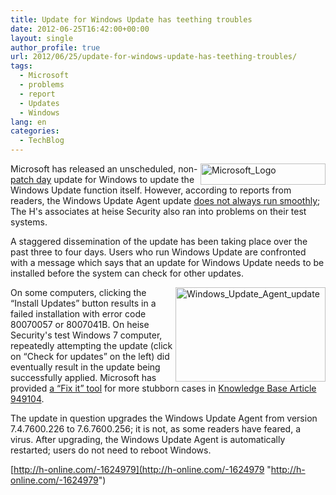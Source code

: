 ```yaml
---
title: Update for Windows Update has teething troubles
date: 2012-06-25T16:42:00+00:00
layout: single
author_profile: true
url: 2012/06/25/update-for-windows-update-has-teething-troubles/
tags:
  - Microsoft
  - problems
  - report
  - Updates
  - Windows
lang: en
categories: 
  - TechBlog
---
```

<a href="http://lh4.ggpht.com/-cRcEw1ORtqo/T-iNvyeA5yI/AAAAAAAAGXs/-FHfmZhGafA/s1600-h/Microsoft_Logo%25255B2%25255D.png" target="_blank"><img title="Microsoft_Logo" border="0" alt="Microsoft_Logo" align="right" src="http://lh6.ggpht.com/-R22xxQQp6AY/T-iNxqnvZhI/AAAAAAAAGX0/QG8PLtEpu3o/Microsoft_Logo_thumb.png?imgmax=800" width="200" height="34" /></a>Microsoft has released an unscheduled, non-[patch day](http://www.h-online.com/news/item/Critical-holes-closed-in-Microsoft-s-June-Patch-Tuesday-1616622.html) update for Windows to update the Windows Update function itself. However, according to reports from readers, the Windows Update Agent update [does not always run smoothly](http://social.technet.microsoft.com/Forums/en-US/w7itproinstall/thread/d046bce8-38dd-4be5-8abb-5486200379a6/); The H's associates at heise Security also ran into problems on their test systems. 

A staggered dissemination of the update has been taking place over the past three to four days. Users who run Windows Update are confronted with a message which says that an update for Windows Update needs to be installed before the system can check for other updates. 

<a href="http://lh4.ggpht.com/-N9YD-x7DUpM/T-iNzWp2B0I/AAAAAAAAGX8/K5aKYue8nVw/s1600-h/Windows_Update_Agent_update%25255B3%25255D.png" target="_blank"><img title="Windows_Update_Agent_update" border="0" alt="Windows_Update_Agent_update" align="right" src="http://lh3.ggpht.com/-98kbo27dwbM/T-iN1fdBhfI/AAAAAAAAGYE/GfF2BuvgxRw/Windows_Update_Agent_update_thumb%25255B1%25255D.png?imgmax=800" width="240" height="151" /></a>On some computers, clicking the “Install Updates” button results in a failed installation with error code 80070057 or 8007041B. On heise Security's test Windows 7 computer, repeatedly attempting the update (click on “Check for updates” on the left) did eventually result in the update being successfully applied. Microsoft has provided [a “Fix it” tool](http://go.microsoft.com/?linkid=9767096) for more stubborn cases in [Knowledge Base Article 949104](http://support.microsoft.com/kb/949104). 

The update in question upgrades the Windows Update Agent from version 7.4.7600.226 to 7.6.7600.256; it is not, as some readers have feared, a virus. After upgrading, the Windows Update Agent is automatically restarted; users do not need to reboot Windows. 

[http://h-online.com/-1624979](http://h-online.com/-1624979 "http://h-online.com/-1624979")